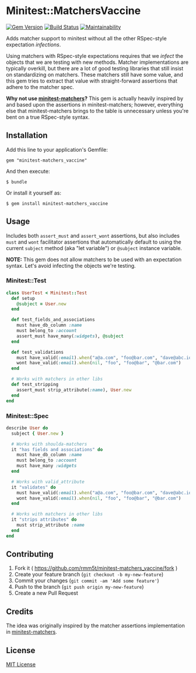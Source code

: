 # Minitest::MatchersVaccine

[![Gem Version](http://img.shields.io/gem/v/minitest-matchers_vaccine.svg)](https://rubygems.org/gems/minitest-matchers_vaccine)
[![Build Status](https://github.com/rmm5t/minitest-matchers_vaccine/workflows/CI/badge.svg)](https://github.com/rmm5t/minitest-matchers_vaccine/actions?query=workflow%3ACI)
[![Maintainability](https://api.codeclimate.com/v1/badges/ca7aadb1a0a1c1c6782e/maintainability)](https://codeclimate.com/github/rmm5t/minitest-matchers_vaccine)

Adds matcher support to minitest without all the other RSpec-style expectation
_infections_.

Using matchers with RSpec-style expectations requires that we _infect_ the
objects that we are testing with new methods. Matcher implementations are
typically overkill, but there are a lot of good testing libraries that still
insist on standardizing on matchers. These matchers still have some value, and
this gem tries to extract that value with straight-forward assertions that
adhere to the matcher spec.

**Why not use
[minitest-matchers](https://github.com/wojtekmach/minitest-matchers)?** This
gem is actually heavily inspired by and based upon the assertions in
minitest-matchers; however, everything else that minitest-matchers brings to
the table is unnecessary unless you're bent on a true RSpec-style syntax.

## Installation

Add this line to your application's Gemfile:

    gem "minitest-matchers_vaccine"

And then execute:

    $ bundle

Or install it yourself as:

    $ gem install minitest-matchers_vaccine

## Usage

Includes both `assert_must` and `assert_wont` assertions, but also includes
`must` and `wont` facilitator assertions that automatically default to using
the current `subject` method (aka "let variable") or `@subject` instance
variable.

**NOTE:** This gem does not allow matchers to be used with an expectation
  syntax. Let's avoid infecting the objects we're testing.

### Minitest::Test

```ruby
class UserTest < Minitest::Test
  def setup
    @subject = User.new
  end

  def test_fields_and_associations
    must have_db_column :name
    must belong_to :account
    assert_must have_many(:widgets), @subject
  end

  def test_validations
    must have_valid(:email).when("a@a.com", "foo@bar.com", "dave@abc.io")
    wont have_valid(:email).when(nil, "foo", "foo@bar", "@bar.com")
  end

  # Works with matchers in other libs
  def test_stripping
    assert_must strip_attribute(:name), User.new
  end
end
```

### Minitest::Spec

```ruby
describe User do
  subject { User.new }

  # Works with shoulda-matchers
  it "has fields and associations" do
    must have_db_column :name
    must belong_to :account
    must have_many :widgets
  end

  # Works with valid_attribute
  it "validates" do
    must have_valid(:email).when("a@a.com", "foo@bar.com", "dave@abc.io")
    wont have_valid(:email).when(nil, "foo", "foo@bar", "@bar.com")
  end

  # Works with matchers in other libs
  it "strips attributes" do
    must strip_attribute :name
  end
end
```

## Contributing

1. Fork it ( https://github.com/rmm5t/minitest-matchers_vaccine/fork )
2. Create your feature branch (`git checkout -b my-new-feature`)
3. Commit your changes (`git commit -am 'Add some feature'`)
4. Push to the branch (`git push origin my-new-feature`)
5. Create a new Pull Request

## Credits

The idea was originally inspired by the matcher assertions implementation in
[minitest-matchers](https://github.com/wojtekmach/minitest-matchers).

## License

[MIT License](https://rmm5t.mit-license.org/)
